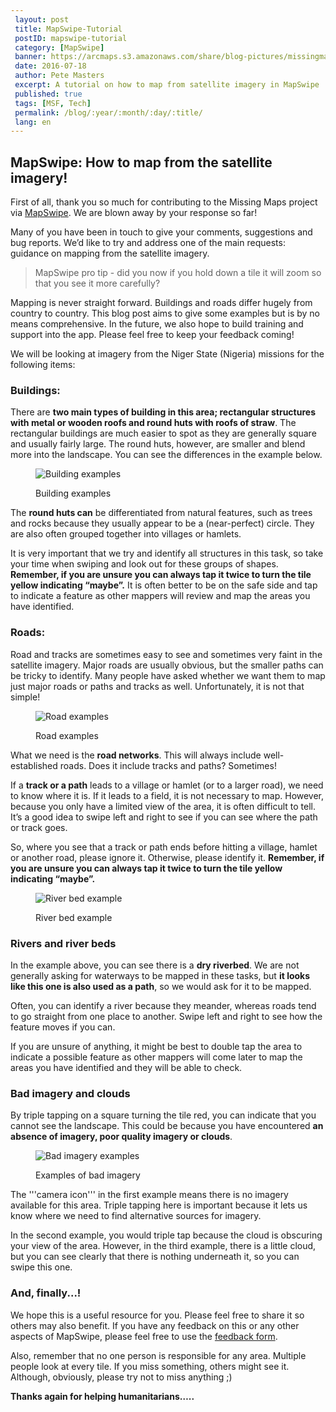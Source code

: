 ```yaml
---
 layout: post
 title: MapSwipe-Tutorial
 postID: mapswipe-tutorial
 category: [MapSwipe]
 banner: https://arcmaps.s3.amazonaws.com/share/blog-pictures/missingmaps-blog_20160714_mapswipe.jpg
 date: 2016-07-18
 author: Pete Masters
 excerpt: A tutorial on how to map from satellite imagery in MapSwipe
 published: true
 tags: [MSF, Tech]
 permalink: /blog/:year/:month/:day/:title/
 lang: en
---
```


## MapSwipe: How to map from the satellite imagery!

First of all, thank you so much for contributing to the Missing Maps project via [MapSwipe](http://mapswipe.org). We are blown away by your response so far!

Many of you have been in touch to give your comments, suggestions and bug reports. We’d like to try and address one of the main requests: guidance on mapping from the satellite imagery.

  >MapSwipe pro tip - did you now if you hold down a tile it will zoom so that you see it more carefully?

Mapping is never straight forward. Buildings and roads differ hugely from country to country. This blog post aims to give some examples but is by no means comprehensive. In the future, we also hope to build training and support into the app. Please feel free to keep your feedback coming!

We will be looking at imagery from the Niger State (Nigeria) missions for the following items:

### Buildings:

There are **two main types of building in this area; rectangular structures with metal or wooden roofs and round huts with roofs of straw**. The rectangular buildings are much easier to spot as they are generally square and usually fairly large. The round huts, however, are smaller and blend more into the landscape. You can see the differences in the example below.

<figure>
<img src="https://wiki.openstreetmap.org/w/images/f/fb/Building_examples.PNG" alt="Building examples">
<p class="caption">Building examples</p>
</figure>

The **round huts can** be differentiated from natural features, such as trees and rocks because they usually appear to be a (near-perfect) circle. They are also often grouped together into villages or hamlets.

It is very important that we try and identify all structures in this task, so take your time when swiping and look out for these groups of shapes. **Remember, if you are unsure you can always tap it twice to turn the tile yellow indicating “maybe”.** It is often better to be on the safe side and tap to indicate a feature as other mappers will review and map the areas you have identified.

### Roads:
Road and tracks are sometimes easy to see and sometimes very faint in the satellite imagery. Major roads are usually obvious, but the smaller paths can be tricky to identify. Many people have asked whether we want them to map just major roads or paths and tracks as well. Unfortunately, it is not that simple!

<figure>
<img src="https://wiki.openstreetmap.org/w/images/1/13/Road_examples_V2.PNG" alt="Road examples">
<p class="caption">Road examples</p>
</figure>

What we need is the **road networks**. This will always include well-established roads. Does it include tracks and paths? Sometimes!

If a **track or a path** leads to a village or hamlet (or to a larger road), we need to know where it is. If it leads to a field, it is not necessary to map. However, because you only have a limited view of the area, it is often difficult to tell. It’s a good idea to swipe left and right to see if you can see where the path or track goes.

So, where you see that a track or path ends before hitting a village, hamlet or another road, please ignore it. Otherwise, please identify it. **Remember, if you are unsure you can always tap it twice to turn the tile yellow indicating “maybe”.**

<figure>
<img src="https://wiki.openstreetmap.org/w/images/c/c9/River_bed_examples.PNG" alt="River bed example">
<p class="caption">River bed example</p>
</figure>

### Rivers and river beds

In the example above, you can see there is a **dry riverbed**. We are not generally asking for waterways to be mapped in these tasks, but **it looks like this one is also used as a path**, so we would ask for it to be mapped.

Often, you can identify a river because they meander, whereas roads tend to go straight from one place to another. Swipe left and right to see how the feature moves if you can.

If you are unsure of anything, it might be best to double tap the area to indicate a possible feature as other mappers will come later to map the areas you have identified and they will be able to check.

### Bad imagery and clouds

By triple tapping on a square turning the tile red, you can indicate that you cannot see the landscape. This could be because you have encountered **an absence of imagery, poor quality imagery or clouds**.

<figure>
<img src="https://wiki.openstreetmap.org/w/images/e/ee/Bad_imagery_examples.PNG" alt="Bad imagery examples">
<p class="caption">Examples of bad imagery</p>
</figure>

The '''camera icon''' in the first example means there is no imagery available for this area. Triple tapping here is important because it lets us know where we need to find alternative sources for imagery.

In the second example, you would triple tap because the cloud is obscuring your view of the area. However, in the third example, there is a little cloud, but you can see clearly that there is nothing underneath it, so you can swipe this one.

### And, finally...!
We hope this is a useful resource for you. Please feel free to share it so others may also benefit. If you have any feedback on this or any other aspects of MapSwipe, please feel free to use the [feedback form](https://docs.google.com/forms/d/e/1FAIpQLSe5-LIScH0URlymhTzXAyrbTJUEMmfBvWfBVuW38Zw9PnxPzA/viewform?c=0&w=1).

Also, remember that no one person is responsible for any area. Multiple people look at every tile. If you miss something, others might see it. Although, obviously, please try not to miss anything ;)

**Thanks again for helping humanitarians…..**
